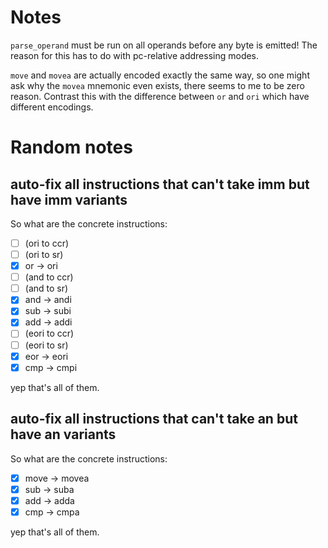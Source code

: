# Notes

`parse_operand` must be run on all operands before any byte is emitted! The
reason for this has to do with pc-relative addressing modes.

`move` and `movea` are actually encoded exactly the same way, so one might ask why
the `movea` mnemonic even exists, there seems to me to be zero reason.
Contrast this with the difference between `or` and `ori` which have different
encodings.

# Random notes

## auto-fix all instructions that can't take imm but have imm variants

So what are the concrete instructions:
 - [ ] (ori to ccr)
 - [ ] (ori to sr)
 - [x] or -> ori
 - [ ] (and to ccr)
 - [ ] (and to sr)
 - [x] and -> andi
 - [x] sub -> subi
 - [x] add -> addi
 - [ ] (eori to ccr)
 - [ ] (eori to sr)
 - [x] eor -> eori
 - [x] cmp -> cmpi

yep that's all of them.

## auto-fix all instructions that can't take an but have an variants

So what are the concrete instructions:
 - [x] move -> movea
 - [x] sub -> suba
 - [x] add -> adda
 - [x] cmp -> cmpa

yep that's all of them.